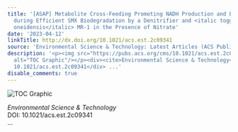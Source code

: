 ```yaml
---
title: '[ASAP] Metabolite Cross-Feeding Promoting NADH Production and Electron Transfer
  during Efficient SMX Biodegradation by a Denitrifier and <italic toggle="yes">S.
  oneidensis</italic> MR‑1 in the Presence of Nitrate'
date: '2023-04-12'
linkTitle: http://dx.doi.org/10.1021/acs.est.2c09341
source: 'Environmental Science & Technology: Latest Articles (ACS Publications)'
description: '<p><img src="https://pubs.acs.org/cms/10.1021/acs.est.2c09341/asset/images/medium/es2c09341_0005.gif"
  alt="TOC Graphic"/></p><div><cite>Environmental Science & Technology</cite></div><div>DOI:
  10.1021/acs.est.2c09341</div> ...'
disable_comments: true
---
```

<p><img src="https://pubs.acs.org/cms/10.1021/acs.est.2c09341/asset/images/medium/es2c09341_0005.gif" alt="TOC Graphic"/></p><div><cite>Environmental Science & Technology</cite></div><div>DOI: 10.1021/acs.est.2c09341</div> ...